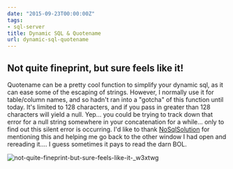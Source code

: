 ```yaml
---
date: "2015-09-23T00:00:00Z"
tags:
- sql-server
title: Dynamic SQL & Quotename
url: dynamic-sql-quotename
---
```


## Not quite fineprint, but sure feels like it!

Quotename can be a pretty cool function to simplify your dynamic sql, as it can ease some of the escaping of strings.
However, I normally use it for table/column names, and so hadn't ran into a "gotcha" of this function until today.
It's limited to 128 characters, and if you pass in greater than 128 characters will yield a null.
Yep... you could be trying to track down that error for a null string somewhere in your concatenation for a while... only to find out this silent error is occurring.
I'd like to thank [NoSqlSolution](http://nosqlsolution.blogspot.com/2012/07/problems-with-quotename.html) for mentioning this and helping me go back to the other window I had open and rereading it.... I guess sometimes it pays to read the darn BOL.

![not-quite-fineprint-but-sure-feels-like-it-_w3xtwg](/assets/img/not-quite-fineprint-but-sure-feels-like-it-_w3xtwg.png)
